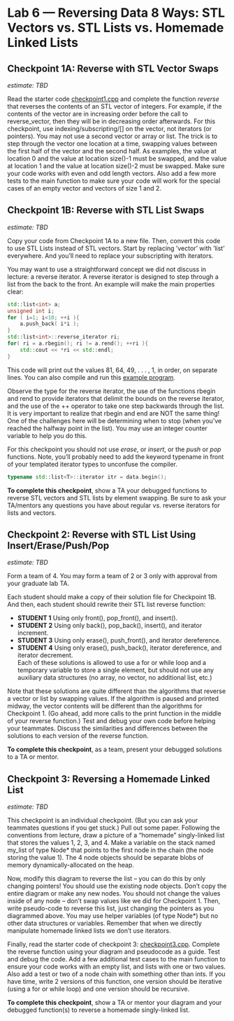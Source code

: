 # Lab 6 — Reversing Data 8 Ways: STL Vectors vs. STL Lists vs. Homemade Linked Lists

## Checkpoint 1A: Reverse with STL Vector Swaps
*estimate: TBD*

Read the starter code [checkpoint1.cpp](checkpoint1.cpp) and complete the function *reverse* that reverses the contents of an STL vector of integers. For example, if the contents of the vector are in increasing order before the call to reverse_vector, then they will be in decreasing order afterwards. For this checkpoint, use indexing/subscripting/[] on the vector, not iterators (or pointers). You may not use a second vector or array or list.
The trick is to step through the vector one location at a time, swapping values between the first half of the
vector and the second half. As examples, the value at location 0 and the value at location size()-1 must
be swapped, and the value at location 1 and the value at location size()-2 must be swapped.
Make sure your code works with even and odd length vectors. Also add a few more tests to the main function
to make sure your code will work for the special cases of an empty vector and vectors of size 1 and 2.

## Checkpoint 1B: Reverse with STL List Swaps
*estimate: TBD*

Copy your code from Checkpoint 1A to a new file. Then, convert this code to use STL Lists instead of STL
vectors. Start by replacing ’vector’ with ’list’ everywhere. And you’ll need to replace your subscripting
with iterators.

You may want to use a straightforward concept we did not discuss in lecture: a reverse iterator. A reverse
iterator is designed to step through a list from the back to the front. An example will make the main
properties clear:

```cpp
std::list<int> a;
unsigned int i;
for ( i=1; i<10; ++i ){
	a.push_back( i*i );
}
std::list<int>::reverse_iterator ri;
for( ri = a.rbegin(); ri != a.rend(); ++ri ){
	std::cout << *ri << std::endl;
}
```

This code will print out the values 81, 64, 49, . . . , 1, in order, on separate lines. You can also compile and run this [example program](reverse_iterator.cpp).

Observe the type for the reverse iterator, the use of the functions rbegin and rend to provide iterators that delimit the bounds on
the reverse iterator, and the use of the ++ operator to take one step backwards through the list. It is very
important to realize that rbegin and end are NOT the same thing! One of the challenges here will be
determining when to stop (when you’ve reached the halfway point in the list). You may use an integer
counter variable to help you do this.

For this checkpoint you should not use *erase*, or *insert*, or the *push* or *pop* functions.
Note, you’ll probably need to add the keyword typename in front of your templated iterator types to unconfuse the compiler.

```cpp
typename std::list<T>::iterator itr = data.begin();
```

**To complete this checkpoint**, show a TA your debugged functions to reverse STL vectors and STL lists
by element swapping. Be sure to ask your TA/mentors any questions you have about regular vs. reverse
iterators for lists and vectors.

## Checkpoint 2: Reverse with STL List Using Insert/Erase/Push/Pop
*estimate: TBD*

Form a team of 4. You may form a team of 2 or 3 only with approval from your graduate lab TA.

Each student should make a copy of their solution file for Checkpoint 1B. And then, each student should
rewrite their STL list reverse function:
  - **STUDENT 1** Using only front(), pop_front(), and insert().  
  - **STUDENT 2** Using only back(), pop_back(), insert(), and iterator increment.  
  - **STUDENT 3** Using only erase(), push_front(), and iterator dereference.  
  - **STUDENT 4** Using only erase(), push_back(), iterator dereference, and iterator decrement.  
Each of these solutions is allowed to use a for or while loop and a temporary variable to store a single
element, but should not use any auxiliary data structures (no array, no vector, no additional list, etc.)

Note that these solutions are quite different than the algorithms that reverse a vector or list by swapping
values. If the algorithm is paused and printed midway, the vector contents will be different than the algorithms
for Checkpoint 1. (Go ahead, add more calls to the print function in the middle of your reverse function.) Test
and debug your own code before helping your teammates. Discuss the similarities and differences between
the solutions to each version of the reverse function.

**To complete this checkpoint**, as a team, present your debugged solutions to a TA or mentor.

## Checkpoint 3: Reversing a Homemade Linked List
*estimate: TBD*

This checkpoint is an individual checkpoint. (But you can ask your teammates questions if you get stuck.)
Pull out some paper. Following the conventions from lecture, draw a picture of a “homemade” singly-linked
list that stores the values 1, 2, 3, and 4. Make a variable on the stack named my_list of type Node* that
points to the first node in the chain (the node storing the value 1). The 4 node objects should be separate
blobs of memory dynamically-allocated on the heap.

Now, modify this diagram to reverse the list – you can do this by only changing pointers! You should use the
existing node objects. Don’t copy the entire diagram or make any new nodes. You should not change the
values inside of any node – don’t swap values like we did for Checkpoint 1.
Then, write pseudo-code to reverse this list, just changing the pointers as you diagrammed above. You may
use helper variables (of type Node*) but no other data structures or variables. Remember that when we
directly manipulate homemade linked lists we don’t use iterators.

Finally, read the starter code of checkpoint 3: [checkpoint3.cpp](checkpoint3.cpp). Complete the reverse function using your diagram and pseudocode as a guide. Test and debug the code. Add a few additional test cases to the main function to ensure your code works with an empty list,
and lists with one or two values. Also add a test or two of a node chain with something other than ints.
If you have time, write 2 versions of this function, one version should be iterative (using a for or while loop)
and one version should be recursive.

**To complete this checkpoint**, show a TA or mentor your diagram and your debugged function(s) to
reverse a homemade singly-linked list.

